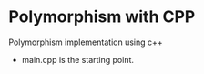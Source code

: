 # Polymorphism with CPP

Polymorphism implementation using c++

 - main.cpp is the  starting point.
